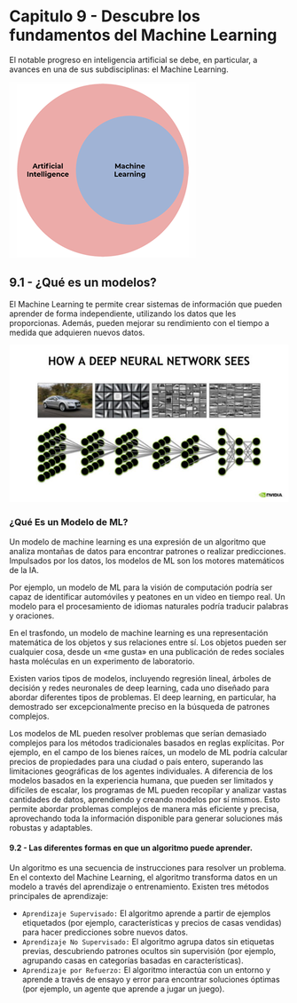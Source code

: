 # Capitulo 9 - Descubre los fundamentos del Machine Learning 

El notable progreso en inteligencia artificial se debe, en particular, a avances en una de sus subdisciplinas: el Machine Learning.

![Machine Learning](./img/IMG-26.png)

## 9.1 - ¿Qué es un modelos?

El Machine Learning te permite crear sistemas de información que pueden aprender de forma independiente, utilizando los datos que les proporcionas. Además, pueden mejorar su rendimiento con el tiempo a medida que adquieren nuevos datos.

![Machine Learning](./img/modelo.jpg)

### ¿Qué Es un Modelo de ML?

Un modelo de machine learning es una expresión de un algoritmo que analiza montañas de datos para encontrar patrones o realizar predicciones. Impulsados por los datos, los modelos de ML son los motores matemáticos de la IA.

Por ejemplo, un modelo de ML para la visión de computación podría ser capaz de identificar automóviles y peatones en un video en tiempo real. Un modelo para el procesamiento de idiomas naturales podría traducir palabras y oraciones.

En el trasfondo, un modelo de machine learning es una representación matemática de los objetos y sus relaciones entre sí. Los objetos pueden ser cualquier cosa, desde un «me gusta» en una publicación de redes sociales hasta moléculas en un experimento de laboratorio.

Existen varios tipos de modelos, incluyendo regresión lineal, árboles de decisión y redes neuronales de deep learning, cada uno diseñado para abordar diferentes tipos de problemas. El deep learning, en particular, ha demostrado ser excepcionalmente preciso en la búsqueda de patrones complejos.

Los modelos de ML pueden resolver problemas que serían demasiado complejos para los métodos tradicionales basados en reglas explícitas. Por ejemplo, en el campo de los bienes raíces, un modelo de ML podría calcular precios de propiedades para una ciudad o país entero, superando las limitaciones geográficas de los agentes individuales. A diferencia de los modelos basados en la experiencia humana, que pueden ser limitados y difíciles de escalar, los programas de ML pueden recopilar y analizar vastas cantidades de datos, aprendiendo y creando modelos por sí mismos. Esto permite abordar problemas complejos de manera más eficiente y precisa, aprovechando toda la información disponible para generar soluciones más robustas y adaptables.

#### 9.2 - Las diferentes formas en que un algoritmo puede aprender.

Un algoritmo es una secuencia de instrucciones para resolver un problema. En el contexto del Machine Learning, el algoritmo transforma datos en un modelo a través del aprendizaje o entrenamiento. Existen tres métodos principales de aprendizaje:

- `Aprendizaje Supervisado:` El algoritmo aprende a partir de ejemplos etiquetados (por ejemplo, características y precios de casas vendidas) para hacer predicciones sobre nuevos datos.  
- `Aprendizaje No Supervisado:` El algoritmo agrupa datos sin etiquetas previas, descubriendo patrones ocultos sin supervisión (por ejemplo, agrupando casas en categorías basadas en características).  
- `Aprendizaje por Refuerzo:` El algoritmo interactúa con un entorno y aprende a través de ensayo y error para encontrar soluciones óptimas (por ejemplo, un agente que aprende a jugar un juego).  


